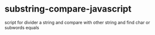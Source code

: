 # substring-compare-javascript
script for divider a string and compare with other string and find char or subwords equals
